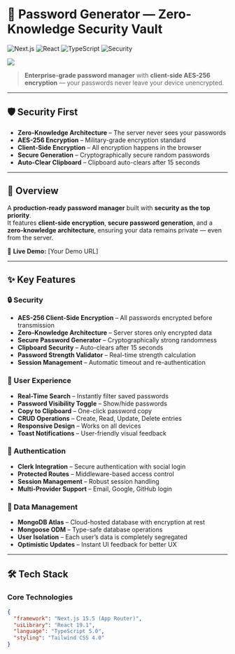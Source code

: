 # 🔐 Password Generator — Zero-Knowledge Security Vault

![Next.js](https://img.shields.io/badge/Next.js-15.5-black?style=for-the-badge&logo=next.js)
![React](https://img.shields.io/badge/React-19.1-blue?style=for-the-badge&logo=react)
![TypeScript](https://img.shields.io/badge/TypeScript-5.0-blue?style=for-the-badge&logo=typescript)
![Security](https://img.shields.io/badge/AES--256-Encrypted-red?style=for-the-badge&logo=letsencrypt)

<img src="https://oabk6vpcyt3tfpux.public.blob.vercel-storage.com/password-generator.webp"/>

> **Enterprise-grade password manager** with **client-side AES-256 encryption** — your passwords never leave your device unencrypted.

---

## 🛡️ Security First

- **Zero-Knowledge Architecture** – The server never sees your passwords  
- **AES-256 Encryption** – Military-grade encryption standard  
- **Client-Side Encryption** – All encryption happens in the browser  
- **Secure Generation** – Cryptographically secure random passwords  
- **Auto-Clear Clipboard** – Clipboard auto-clears after 15 seconds  

---

## 🎯 Overview

A **production-ready password manager** built with **security as the top priority**.  
It features **client-side encryption**, **secure password generation**, and a **zero-knowledge architecture**, ensuring your data remains private — even from the server.

🔗 **Live Demo:** [Your Demo URL]

---

## ✨ Key Features

### 🔒 Security
- **AES-256 Client-Side Encryption** – All passwords encrypted before transmission  
- **Zero-Knowledge Architecture** – Server stores only encrypted data  
- **Secure Password Generator** – Cryptographically strong randomness  
- **Clipboard Security** – Auto-clears after 15 seconds  
- **Password Strength Validator** – Real-time strength calculation  
- **Session Management** – Automatic timeout and re-authentication  

### 🎨 User Experience
- **Real-Time Search** – Instantly filter saved passwords  
- **Password Visibility Toggle** – Show/hide passwords  
- **Copy to Clipboard** – One-click password copy  
- **CRUD Operations** – Create, Read, Update, Delete entries  
- **Responsive Design** – Works on all devices  
- **Toast Notifications** – User-friendly visual feedback  

### 🔐 Authentication
- **Clerk Integration** – Secure authentication with social login  
- **Protected Routes** – Middleware-based access control  
- **Session Management** – Robust session handling  
- **Multi-Provider Support** – Email, Google, GitHub login  

### 💾 Data Management
- **MongoDB Atlas** – Cloud-hosted database with encryption at rest  
- **Mongoose ODM** – Type-safe database operations  
- **User Isolation** – Each user’s data is completely segregated  
- **Optimistic Updates** – Instant UI feedback for better UX  

---

## 🛠️ Tech Stack

### Core Technologies
```json
{
  "framework": "Next.js 15.5 (App Router)",
  "uiLibrary": "React 19.1",
  "language": "TypeScript 5.0",
  "styling": "Tailwind CSS 4.0"
}
